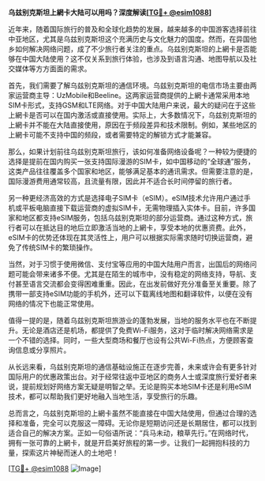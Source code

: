 **乌兹别克斯坦上網卡大陆可以用吗？深度解读[[TG💪+ @esim1088](https://t.me/s/esim1088)]**

近年来，随着国际旅行的普及和全球化趋势的发展，越来越多的中国游客选择前往中亚地区，尤其是乌兹别克斯坦这个充满历史与文化魅力的国度。然而，在异国他乡如何解决网络问题，成了不少旅行者关注的重点。乌兹别克斯坦的上網卡是否能够在中国大陆使用？这不仅关系到旅行体验，也涉及到语言沟通、地图导航以及社交媒体等方方面面的需求。

首先，我们需要了解乌兹别克斯坦的通信环境。乌兹别克斯坦的电信市场主要由两家运营商主导：UzMobile和Beeline。这两家运营商提供的上網卡通常采用本地SIM卡形式，支持GSM和LTE网络。对于中国大陆用户来说，最大的疑问在于这些上網卡是否可以在国内激活或直接使用。实际上，大多数情况下，乌兹别克斯坦的上網卡并不能在大陆直接使用，原因在于频段差异和技术限制。例如，某些地区的上網卡可能不支持中国的频段，或者需要特定的解锁方式才能兼容。

那么，如果计划前往乌兹别克斯坦旅行，该如何准备网络设备呢？一种较为便捷的选择是提前在国内购买一张支持国际漫游的SIM卡，如中国移动的“全球通”服务，这类产品往往覆盖多个国家和地区，能够满足基本的通讯需求。但需要注意的是，国际漫游费用通常较高，且流量有限，因此并不适合长时间停留的旅行者。

另一种更经济高效的方式是选择电子SIM卡（eSIM）。eSIM技术允许用户通过手机或平板电脑直接下载运营商的虚拟SIM卡，无需物理插入实体卡。目前，许多国家和地区都支持eSIM服务，包括乌兹别克斯坦的部分运营商。通过这种方式，旅行者可以在抵达目的地后立即激活当地的上網卡，享受本地的优惠资费。此外，eSIM卡的优势还体现在其灵活性上，用户可以根据实际需求随时切换运营商，避免了传统SIM卡的繁琐操作。

当然，对于习惯于使用微信、支付宝等应用的中国大陆用户而言，出国后的网络问题可能会带来诸多不便。尤其是在陌生的城市中，没有稳定的网络支持，导航、支付甚至语言交流都会变得困难重重。因此，在出发前做好充分准备至关重要。除了携带一部支持eSIM功能的手机外，还可以下载离线地图和翻译软件，以便在没有网络的情况下也能正常使用。

值得一提的是，随着乌兹别克斯坦旅游业的蓬勃发展，当地的服务水平也在不断提升。无论是酒店还是机场，都提供了免费Wi-Fi服务，这对于临时解决网络需求是一个不错的选择。同时，一些大型商场和餐厅也设有公共Wi-Fi热点，方便顾客查询信息或分享照片。

从长远来看，乌兹别克斯坦的通信基础设施正在逐步完善，未来或许会有更多针对国际用户的优惠政策出台。对于经常往返中亚地区的商务人士或深度旅行爱好者来说，提前规划好网络方案无疑是明智之举。无论是购买本地SIM卡还是利用eSIM技术，都可以帮助我们更好地融入当地生活，享受旅行的乐趣。

总而言之，乌兹别克斯坦的上網卡虽然不能直接在中国大陆使用，但通过合理的选择和准备，完全可以克服这一障碍。无论你是短期访问还是长期居住，都可以找到适合自己的解决方案。正如一句俗语所说：“兵马未动，粮草先行。”在网络时代，拥有一张可靠的上網卡，就是开启美好旅程的第一步。让我们一起拥抱科技的力量，探索这片神秘而迷人的土地吧！

[[TG💪+ @esim1088](https://t.me/s/esim1088) ![Image](https://i.postimg.cc/4NQfJmqS/Snipaste-2025-05-13-00-14-12.png)]